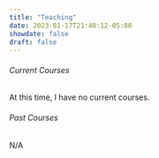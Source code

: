 ```yaml
---
title: "Teaching"
date: 2023-01-17T21:40:12-05:00
showdate: false
draft: false
---
```



###### Current Courses

At this time, I have no current courses.

###### Past Courses

N/A